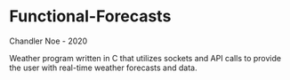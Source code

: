 # Functional-Forecasts

Chandler Noe - 2020

Weather program written in C that utilizes sockets and API calls to provide the user with real-time weather forecasts and data.
